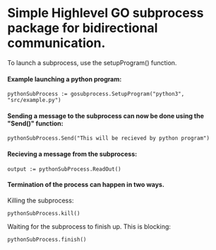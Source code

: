 # Simple Highlevel GO subprocess package for bidirectional communication.

To launch a subprocess, use the setupProgram() function.
#### Example launching a python program:
``` golang
pythonSubProcess := gosubprocess.SetupProgram("python3", "src/example.py")
```

#### Sending a message to the subprocess can now be done using the "Send()" function:
``` golang
pythonSubProcess.Send("This will be recieved by python program")
```

#### Recieving a message from the subprocess:
``` golang
output := pythonSubProcess.ReadOut()
```

#### Termination of the process can happen in two ways.

Killing the subprocess:
``` golang
pythonSubProcess.kill()
```

Waiting for the subprocess to finish up. This is blocking:
``` golang
pythonSubProcess.finish()
```